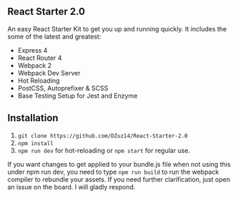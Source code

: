 
## React Starter 2.0 ##
An easy React Starter Kit to get you up and running quickly. It includes the some of the latest and greatest:

 - Express 4
 - React Router 4
 - Webpack 2
 - Webpack Dev Server
 - Hot Reloading
 - PostCSS, Autoprefixer & SCSS 
 - Base Testing Setup for Jest and Enzyme

## Installation ##

 1. `git clone https://github.com/DZuz14/React-Starter-2.0`
 2. `npm install`
 3. `npm run dev` for hot-reloading or `npm start` for regular use.

If you want changes to get applied to your bundle.js file when not using this under npm run dev, you need to type `npm run build` to run the webpack compiler to rebundle your assets. If you need further clarification, just open an issue on the board. I will gladly respond.
